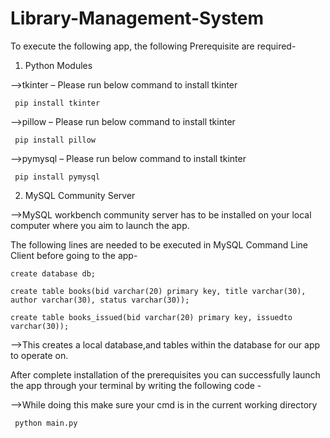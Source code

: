 # Library-Management-System

To execute the following app, the following Prerequisite are required- 

1. Python Modules 

  -->tkinter – Please run below command to install tkinter
  
     pip install tkinter

  -->pillow – Please run below command to install tkinter
  
     pip install pillow

  -->pymysql – Please run below command to install tkinter
  
     pip install pymysql
  
2. MySQL Community Server

-->MySQL workbench community server has to be installed on your local computer where you aim to launch the app.

  The following lines are needed to be executed in MySQL Command Line Client before going to the app-

    create database db;

    create table books(bid varchar(20) primary key, title varchar(30), author varchar(30), status varchar(30));

    create table books_issued(bid varchar(20) primary key, issuedto varchar(30));

  -->This creates a local database,and tables within the database for our app to operate on.

After complete installation of the prerequisites you can successfully launch the app through your terminal by writing the following code - 

  -->While doing this make sure your cmd is in the current working directory
  
     python main.py 
     
     
